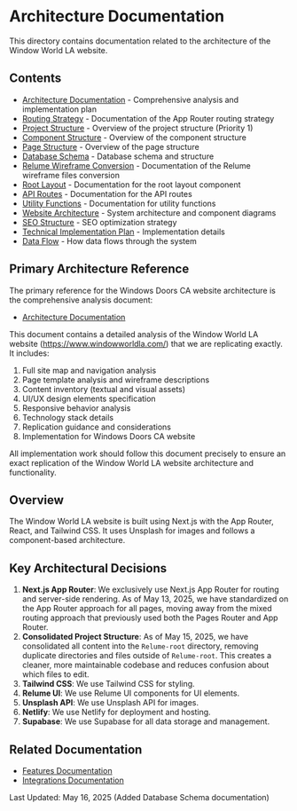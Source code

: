 # Architecture Documentation

This directory contains documentation related to the architecture of the Window World LA website.

## Contents

- [Architecture Documentation](./architecture-documentation.md) - Comprehensive analysis and implementation plan
- [Routing Strategy](./routing-strategy.md) - Documentation of the App Router routing strategy
- [Project Structure](./project-structure.md) - Overview of the project structure (Priority 1)
- [Component Structure](./component-structure.md) - Overview of the component structure
- [Page Structure](./page-structure.md) - Overview of the page structure
- [Database Schema](./database-schema.md) - Database schema and structure
- [Relume Wireframe Conversion](./relume-wireframe-conversion.md) - Documentation of the Relume wireframe files conversion
- [Root Layout](./root-layout.md) - Documentation for the root layout component
- [API Routes](./api-routes.md) - Documentation for the API routes
- [Utility Functions](./utility-functions.md) - Documentation for utility functions
- [Website Architecture](./website-architecture.md) - System architecture and component diagrams
- [SEO Structure](./seo-structure.md) - SEO optimization strategy
- [Technical Implementation Plan](./technical-implementation-plan.md) - Implementation details
- [Data Flow](./data-flow.md) - How data flows through the system

## Primary Architecture Reference

The primary reference for the Windows Doors CA website architecture is the comprehensive analysis document:

- [Architecture Documentation](./architecture-documentation.md)

This document contains a detailed analysis of the Window World LA website (https://www.windowworldla.com/) that we are replicating exactly. It includes:

1. Full site map and navigation analysis
2. Page template analysis and wireframe descriptions
3. Content inventory (textual and visual assets)
4. UI/UX design elements specification
5. Responsive behavior analysis
6. Technology stack details
7. Replication guidance and considerations
8. Implementation for Windows Doors CA website

All implementation work should follow this document precisely to ensure an exact replication of the Window World LA website architecture and functionality.

## Overview

The Window World LA website is built using Next.js with the App Router, React, and Tailwind CSS. It uses Unsplash for images and follows a component-based architecture.

## Key Architectural Decisions

1. **Next.js App Router**: We exclusively use Next.js App Router for routing and server-side rendering. As of May 13, 2025, we have standardized on the App Router approach for all pages, moving away from the mixed routing approach that previously used both the Pages Router and App Router.
2. **Consolidated Project Structure**: As of May 15, 2025, we have consolidated all content into the `Relume-root` directory, removing duplicate directories and files outside of `Relume-root`. This creates a cleaner, more maintainable codebase and reduces confusion about which files to edit.
3. **Tailwind CSS**: We use Tailwind CSS for styling.
4. **Relume UI**: We use Relume UI components for UI elements.
5. **Unsplash API**: We use Unsplash API for images.
6. **Netlify**: We use Netlify for deployment and hosting.
7. **Supabase**: We use Supabase for all data storage and management.

## Related Documentation

- [Features Documentation](../features/index.md)
- [Integrations Documentation](../integrations/index.md)

Last Updated: May 16, 2025 (Added Database Schema documentation)
